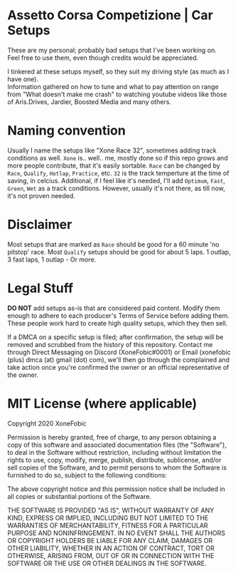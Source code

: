 # Assetto Corsa Competizione | Car Setups

These are my personal; probably bad setups that I've been working on.  
Feel free to use them, even though credits would be appreciated.  

I tinkered at these setups myself, so they suit my driving style (as much as I have one).  
Information gathered on how to tune and what to pay attention on range from "What doesn't make me crash" to watching youtube videos like those of Aris.Drives, Jardier, Boosted Media and many others.  

# Naming convention

Usually I name the setups like "Xone Race 32", sometimes adding track conditions as well. `Xone` is.. well.. me, mostly done so if this repo grows and more people contribute, that it's easily sortable. `Race` can be changed by `Race`, `Qualify`, `Hotlap`, `Practice`, etc. `32` is the track temperture at the time of saving, in celcius. Additional, if I feel like it's needed, I'll add `Optimum`, `Fast`, `Green`, `Wet` as a track conditions. However, usually it's not there, as till now, it's not proven needed.

# Disclaimer

Most setups that are marked as `Race` should be good for a 60 minute 'no pitstop' race.
Most `Qualify` setups should be good for about 5 laps. 1 outlap, 3 fast laps, 1 outlap - Or more.

# Legal Stuff

**DO NOT** add setups as-is that are considered paid content. Modify them enough to adhere to each producer's Terms of Service before adding them.  
These people work hard to create high quality setups, which they then sell.

If a DMCA on a specific setup is filed; after confirmation, the setup will be removed and scrubbed from the history of this repository.
Contact me through Direct Messaging on Discord (XoneFobic#0001) or Email (xonefobic (plus) dmca (at) gmail (dot) com), we'll then go through the complained and take action once you're confirmed the owner or an official representative of the owner.

# MIT License (where applicable)

Copyright 2020 XoneFobic

Permission is hereby granted, free of charge, to any person obtaining a copy of this software and associated documentation files (the "Software"), to deal in the Software without restriction, including without limitation the rights to use, copy, modify, merge, publish, distribute, sublicense, and/or sell copies of the Software, and to permit persons to whom the Software is furnished to do so, subject to the following conditions:

The above copyright notice and this permission notice shall be included in all copies or substantial portions of the Software.

THE SOFTWARE IS PROVIDED "AS IS", WITHOUT WARRANTY OF ANY KIND, EXPRESS OR IMPLIED, INCLUDING BUT NOT LIMITED TO THE WARRANTIES OF MERCHANTABILITY, FITNESS FOR A PARTICULAR PURPOSE AND NONINFRINGEMENT. IN NO EVENT SHALL THE AUTHORS OR COPYRIGHT HOLDERS BE LIABLE FOR ANY CLAIM, DAMAGES OR OTHER LIABILITY, WHETHER IN AN ACTION OF CONTRACT, TORT OR OTHERWISE, ARISING FROM, OUT OF OR IN CONNECTION WITH THE SOFTWARE OR THE USE OR OTHER DEALINGS IN THE SOFTWARE.

